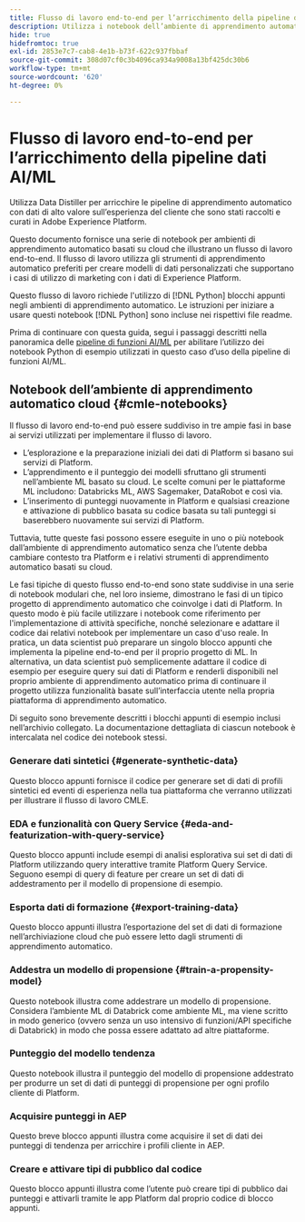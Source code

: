 ```yaml
---
title: Flusso di lavoro end-to-end per l’arricchimento della pipeline di dati AI/ML
description: Utilizza i notebook dell’ambiente di apprendimento automatico basato su cloud per creare un corso di formazione e assegnare un punteggio a un modello di propensione che prevede le conversioni degli abbonamenti dai dati di Adobe Experience Platform.
hide: true
hidefromtoc: true
exl-id: 2853e7c7-cab8-4e1b-b73f-622c937fbbaf
source-git-commit: 308d07cf0c3b4096ca934a9008a13bf425dc30b6
workflow-type: tm+mt
source-wordcount: '620'
ht-degree: 0%

---
```


<!-- 
title: Cloud Machine Learning Environment Notebooks
Cloud machine learning environment notebooks
Old title: 
# AI/ML data pipeline enrichment end-to-end workflow
-->

# Flusso di lavoro end-to-end per l’arricchimento della pipeline dati AI/ML

Utilizza Data Distiller per arricchire le pipeline di apprendimento automatico con dati di alto valore sull’esperienza del cliente che sono stati raccolti e curati in Adobe Experience Platform.

Questo documento fornisce una serie di notebook per ambienti di apprendimento automatico basati su cloud che illustrano un flusso di lavoro end-to-end. Il flusso di lavoro utilizza gli strumenti di apprendimento automatico preferiti per creare modelli di dati personalizzati che supportano i casi di utilizzo di marketing con i dati di Experience Platform.

Questo flusso di lavoro richiede l&#39;utilizzo di [!DNL Python] blocchi appunti negli ambienti di apprendimento automatico. Le istruzioni per iniziare a usare questi notebook [!DNL Python] sono incluse nei rispettivi file readme.

Prima di continuare con questa guida, segui i passaggi descritti nella panoramica delle [pipeline di funzioni AI/ML](./overview.md) per abilitare l’utilizzo dei notebook Python di esempio utilizzati in questo caso d’uso della pipeline di funzioni AI/ML.

## Notebook dell’ambiente di apprendimento automatico cloud {#cmle-notebooks}

Il flusso di lavoro end-to-end può essere suddiviso in tre ampie fasi in base ai servizi utilizzati per implementare il flusso di lavoro.

- L’esplorazione e la preparazione iniziali dei dati di Platform si basano sui servizi di Platform.
- L’apprendimento e il punteggio dei modelli sfruttano gli strumenti nell’ambiente ML basato su cloud. Le scelte comuni per le piattaforme ML includono: Databricks ML, AWS Sagemaker, DataRobot e così via.
- L’inserimento di punteggi nuovamente in Platform e qualsiasi creazione e attivazione di pubblico basata su codice basata su tali punteggi si baserebbero nuovamente sui servizi di Platform.

Tuttavia, tutte queste fasi possono essere eseguite in uno o più notebook dall’ambiente di apprendimento automatico senza che l’utente debba cambiare contesto tra Platform e i relativi strumenti di apprendimento automatico basati su cloud.

Le fasi tipiche di questo flusso end-to-end sono state suddivise in una serie di notebook modulari che, nel loro insieme, dimostrano le fasi di un tipico progetto di apprendimento automatico che coinvolge i dati di Platform. In questo modo è più facile utilizzare i notebook come riferimento per l&#39;implementazione di attività specifiche, nonché selezionare e adattare il codice dai relativi notebook per implementare un caso d&#39;uso reale. In pratica, un data scientist può preparare un singolo blocco appunti che implementa la pipeline end-to-end per il proprio progetto di ML. In alternativa, un data scientist può semplicemente adattare il codice di esempio per eseguire query sui dati di Platform e renderli disponibili nel proprio ambiente di apprendimento automatico prima di continuare il progetto utilizza funzionalità basate sull’interfaccia utente nella propria piattaforma di apprendimento automatico.

Di seguito sono brevemente descritti i blocchi appunti di esempio inclusi nell’archivio collegato. La documentazione dettagliata di ciascun notebook è intercalata nel codice dei notebook stessi.

<!-- Below is the meat - the how to (but without links or details) -->

### Generare dati sintetici {#generate-synthetic-data}

Questo blocco appunti fornisce il codice per generare set di dati di profili sintetici ed eventi di esperienza nella tua piattaforma che verranno utilizzati per illustrare il flusso di lavoro CMLE.

### EDA e funzionalità con Query Service {#eda-and-featurization-with-query-service}

Questo blocco appunti include esempi di analisi esplorativa sui set di dati di Platform utilizzando query interattive tramite Platform Query Service. Seguono esempi di query di feature per creare un set di dati di addestramento per il modello di propensione di esempio.

### Esporta dati di formazione {#export-training-data}

Questo blocco appunti illustra l’esportazione del set di dati di formazione nell’archiviazione cloud che può essere letto dagli strumenti di apprendimento automatico.

### Addestra un modello di propensione {#train-a-propensity-model}

Questo notebook illustra come addestrare un modello di propensione. Considera l’ambiente ML di Databrick come ambiente ML, ma viene scritto in modo generico (ovvero senza un uso intensivo di funzioni/API specifiche di Databrick) in modo che possa essere adattato ad altre piattaforme.

### Punteggio del modello tendenza

Questo notebook illustra il punteggio del modello di propensione addestrato per produrre un set di dati di punteggi di propensione per ogni profilo cliente di Platform.

### Acquisire punteggi in AEP

Questo breve blocco appunti illustra come acquisire il set di dati dei punteggi di tendenza per arricchire i profili cliente in AEP.

### Creare e attivare tipi di pubblico dal codice

Questo blocco appunti illustra come l’utente può creare tipi di pubblico dai punteggi e attivarli tramite le app Platform dal proprio codice di blocco appunti.
